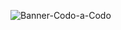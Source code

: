 ![Banner-Codo-a-Codo](https://inscripcionesagencia.bue.edu.ar/codoacodo/iconos/logos/logo-CAC.webp)
